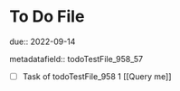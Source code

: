 # To Do File

due:: 2022-09-14

metadatafield:: todoTestFile_958_57

- [ ] Task of todoTestFile_958 1 [[Query me]]
